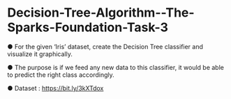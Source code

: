 # Decision-Tree-Algorithm--The-Sparks-Foundation-Task-3

● For the given ‘Iris’ dataset, create the Decision Tree classifier and visualize it
graphically.

● The purpose is if we feed any new data to this classifier, it would be able to
predict the right class accordingly.

● Dataset : https://bit.ly/3kXTdox
